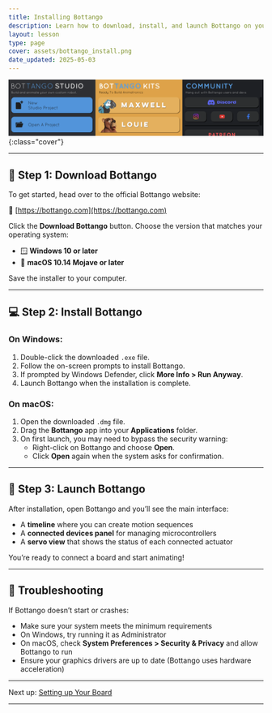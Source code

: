 ```yaml
---
title: Installing Bottango
description: Learn how to download, install, and launch Bottango on your Windows or Mac computer.
layout: lesson
type: page
cover: assets/bottango_install.png
date_updated: 2025-05-03
---
```


![Cover](assets/intro.png){:class="cover"}

---

## 💾 Step 1: Download Bottango

To get started, head over to the official Bottango website:

🔗 [https://bottango.com](https://bottango.com)

Click the **Download Bottango** button. Choose the version that matches your operating system:

- 🪟 **Windows 10 or later**
- 🍎 **macOS 10.14 Mojave or later**

Save the installer to your computer.

---

## 💻 Step 2: Install Bottango

### On Windows:

1. Double-click the downloaded `.exe` file.
2. Follow the on-screen prompts to install Bottango.
3. If prompted by Windows Defender, click **More Info > Run Anyway**.
4. Launch Bottango when the installation is complete.

### On macOS:

1. Open the downloaded `.dmg` file.
2. Drag the **Bottango** app into your **Applications** folder.
3. On first launch, you may need to bypass the security warning:
   - Right-click on Bottango and choose **Open**.
   - Click **Open** again when the system asks for confirmation.

---

## 🧪 Step 3: Launch Bottango

After installation, open Bottango and you’ll see the main interface:

- A **timeline** where you can create motion sequences
- A **connected devices panel** for managing microcontrollers
- A **servo view** that shows the status of each connected actuator

You’re ready to connect a board and start animating!

---

## 🧰 Troubleshooting

If Bottango doesn’t start or crashes:

- Make sure your system meets the minimum requirements
- On Windows, try running it as Administrator
- On macOS, check **System Preferences > Security & Privacy** and allow Bottango to run
- Ensure your graphics drivers are up to date (Bottango uses hardware acceleration)

---

Next up: [Setting up Your Board](03_setup_board.md)

---
